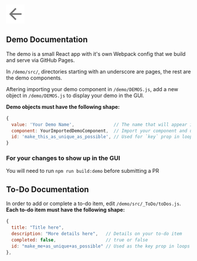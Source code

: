 <a href="/README.md">
  <img 
    alt="Go Back" 
    src="goback.png"
    width=50" 
    height="50"
  />
</a>

## Demo Documentation

The demo is a small React app with it's own Webpack config that we build and serve via GitHub Pages.

In `/demo/src/`, directories starting with an underscore are pages, the rest are the demo components.

Aftering importing your demo component in `/demo/DEMOS.js`, add a new object in `/demo/DEMOS.js` to display your demo in the GUI. 

**Demo objects must have the following shape:**

```javascript
{
  value: 'Your Demo Name',               // The name that will appear in the dropdown
  component: YourImportedDemoComponent,  // Import your component and use it here
  id: 'make_this_as_unique_as_possible', // Used for `key` prop in loops
}
```

### For your changes to show up in the GUI

You will need to run `npm run build:demo` before submitting a PR

## To-Do Documentation

In order to add or complete a to-do item, edit `/demo/src/_ToDo/toDos.js`. **Each to-do item must have the following shape:**

```javascript
{
  title: "Title here",
  description: "More details here",   // Details on your to-do item
  completed: false,                   // true or false
  id: "make_me+as_unique+as_possible" // Used as the key prop in loops
},      
```
